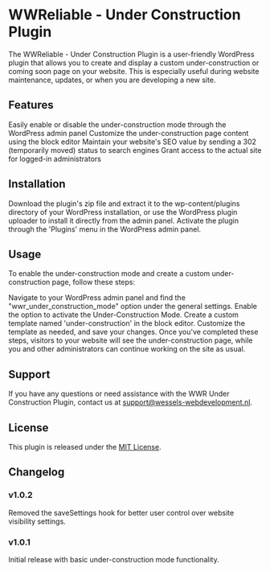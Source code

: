 # WWReliable - Under Construction Plugin
The WWReliable - Under Construction Plugin is a user-friendly WordPress plugin that allows you to create and display a custom under-construction or coming soon page on your website. This is especially useful during website maintenance, updates, or when you are developing a new site.

## Features

Easily enable or disable the under-construction mode through the WordPress admin panel
Customize the under-construction page content using the block editor
Maintain your website's SEO value by sending a 302 (temporarily moved) status to search engines
Grant access to the actual site for logged-in administrators

## Installation

Download the plugin's zip file and extract it to the wp-content/plugins directory of your WordPress installation, or use the WordPress plugin uploader to install it directly from the admin panel.
Activate the plugin through the 'Plugins' menu in the WordPress admin panel.

## Usage

To enable the under-construction mode and create a custom under-construction page, follow these steps:

Navigate to your WordPress admin panel and find the "wwr_under_construction_mode" option under the general settings.
Enable the option to activate the Under-Construction Mode.
Create a custom template named 'under-construction' in the block editor.
Customize the template as needed, and save your changes.
Once you've completed these steps, visitors to your website will see the under-construction page, while you and other administrators can continue working on the site as usual.

## Support

If you have any questions or need assistance with the WWR Under Construction Plugin, contact us at support@wessels-webdevelopment.nl.

## License

This plugin is released under the [MIT License](https://opensource.org/license/mit/).

## Changelog

### v1.0.2
Removed the saveSettings hook for better user control over website visibility settings.
### v1.0.1
Initial release with basic under-construction mode functionality.
